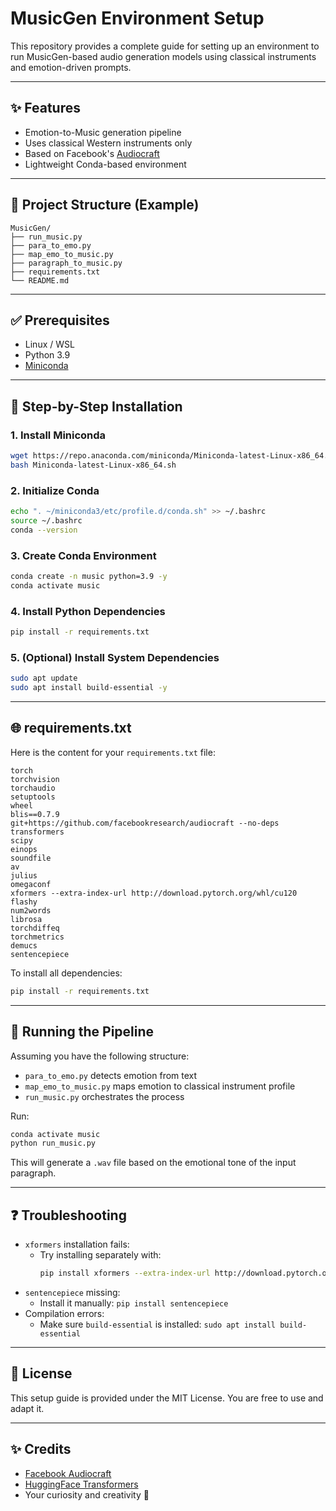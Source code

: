 # MusicGen Environment Setup

This repository provides a complete guide for setting up an environment to run MusicGen-based audio generation models using classical instruments and emotion-driven prompts.

---

## ✨ Features
- Emotion-to-Music generation pipeline
- Uses classical Western instruments only
- Based on Facebook's [Audiocraft](https://github.com/facebookresearch/audiocraft)
- Lightweight Conda-based environment

---

## 📁 Project Structure (Example)
```
MusicGen/
├── run_music.py
├── para_to_emo.py
├── map_emo_to_music.py
├── paragraph_to_music.py
├── requirements.txt
└── README.md
```

---

## ✅ Prerequisites
- Linux / WSL
- Python 3.9
- [Miniconda](https://docs.conda.io/en/latest/miniconda.html)

---

## 🚀 Step-by-Step Installation

### 1. Install Miniconda
```bash
wget https://repo.anaconda.com/miniconda/Miniconda-latest-Linux-x86_64.sh
bash Miniconda-latest-Linux-x86_64.sh
```

### 2. Initialize Conda
```bash
echo ". ~/miniconda3/etc/profile.d/conda.sh" >> ~/.bashrc
source ~/.bashrc
conda --version
```

### 3. Create Conda Environment
```bash
conda create -n music python=3.9 -y
conda activate music
```

### 4. Install Python Dependencies
```bash
pip install -r requirements.txt
```

### 5. (Optional) Install System Dependencies
```bash
sudo apt update
sudo apt install build-essential -y
```

---

## 🌐 requirements.txt
Here is the content for your `requirements.txt` file:

```text
torch
torchvision
torchaudio
setuptools
wheel
blis==0.7.9
git+https://github.com/facebookresearch/audiocraft --no-deps
transformers
scipy
einops
soundfile
av
julius
omegaconf
xformers --extra-index-url http://download.pytorch.org/whl/cu120
flashy
num2words
librosa
torchdiffeq
torchmetrics
demucs
sentencepiece
```

To install all dependencies:

```bash
pip install -r requirements.txt
```

---

## 🚀 Running the Pipeline

Assuming you have the following structure:
- `para_to_emo.py` detects emotion from text
- `map_emo_to_music.py` maps emotion to classical instrument profile
- `run_music.py` orchestrates the process

Run:
```bash
conda activate music
python run_music.py
```

This will generate a `.wav` file based on the emotional tone of the input paragraph.

---

## ❓ Troubleshooting
- `xformers` installation fails:
  - Try installing separately with: 
    ```bash
    pip install xformers --extra-index-url http://download.pytorch.org/whl/cu120
    ```
- `sentencepiece` missing:
  - Install it manually: `pip install sentencepiece`
- Compilation errors:
  - Make sure `build-essential` is installed: `sudo apt install build-essential`

---

## 📄 License
This setup guide is provided under the MIT License. You are free to use and adapt it.

---

## ✨ Credits
- [Facebook Audiocraft](https://github.com/facebookresearch/audiocraft)
- [HuggingFace Transformers](https://github.com/huggingface/transformers)
- Your curiosity and creativity 🚀
